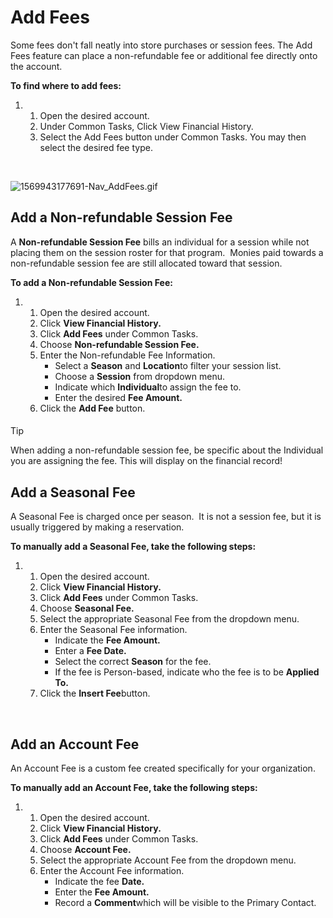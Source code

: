 # Add Fees
Some fees don't fall neatly into store purchases or session fees. The Add Fees feature can place a non-refundable fee or additional fee directly onto the account.


**To find where to add fees:**


1. 1. Open the desired account.
	2. Under Common Tasks, Click View Financial History.
	3. Select the Add Fees button under Common Tasks. You may then select the desired fee type.


 


![1569943177691-Nav_AddFees.gif](https://help.ultracamp.com/hc/article_attachments/7695832267540/1569943177691-Nav_AddFees.gif)


  
  



## Add a Non-refundable Session Fee


A **Non-refundable Session Fee** bills an individual for a session while not placing them on the session roster for that program.  Monies paid towards a non-refundable session fee are still allocated toward that session. 


**To add a Non-refundable Session Fee:**


1. 1. Open the desired account.
	2. Click **View Financial History.**
	3. Click **Add Fees** under Common Tasks.
	4. Choose **Non-refundable Session Fee.**
	5. Enter the Non-refundable Fee Information.
		* Select a **Season** and **Location**to filter your session list.
		* Choose a **Session** from dropdown menu.
		* Indicate which **Individual**to assign the fee to.
		* Enter the desired **Fee Amount.**
	6. Click the **Add Fee** button.



#### 
 Tip


When adding a non-refundable session fee, be specific about the Individual you are assigning the fee. This will display on the financial record!



## 


## Add a Seasonal Fee


A Seasonal Fee is charged once per season.  It is not a session fee, but it is usually triggered by making a reservation.


**To manually add a Seasonal Fee, take the following steps:**


1. 1. Open the desired account.
	2. Click **View Financial History.**
	3. Click **Add Fees** under Common Tasks.
	4. Choose **Seasonal Fee.**
	5. Select the appropriate Seasonal Fee from the dropdown menu.
	6. Enter the Seasonal Fee information.
		* Indicate the **Fee Amount.**
		* Enter a **Fee Date.**
		* Select the correct **Season** for the fee.
		* If the fee is Person-based, indicate who the fee is to be **Applied To.**
	7. Click the **Insert Fee**button.


 


## Add an Account Fee


An Account Fee is a custom fee created specifically for your organization. 


**To manually add an Account Fee, take the following steps:**


1. 1. Open the desired account.
	2. Click **View Financial History.**
	3. Click **Add Fees** under Common Tasks.
	4. Choose **Account Fee.**
	5. Select the appropriate Account Fee from the dropdown menu.
	6. Enter the Account Fee information.
		* Indicate the fee **Date.**
		* Enter the **Fee Amount.**
		* Record a **Comment**which will be visible to the Primary Contact.
